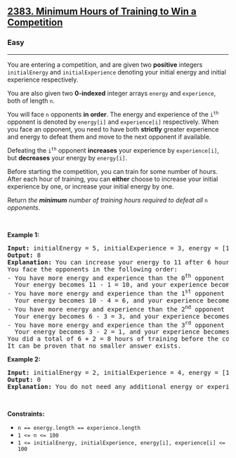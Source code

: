 <h2><a href="https://leetcode.com/problems/minimum-hours-of-training-to-win-a-competition/">2383. Minimum Hours of Training to Win a Competition</a></h2><h3>Easy</h3><hr><div style="user-select: auto;"><p style="user-select: auto;">You are entering a competition, and are given two <strong style="user-select: auto;">positive</strong> integers <code style="user-select: auto;">initialEnergy</code> and <code style="user-select: auto;">initialExperience</code> denoting your initial energy and initial experience respectively.</p>

<p style="user-select: auto;">You are also given two <strong style="user-select: auto;">0-indexed</strong> integer arrays <code style="user-select: auto;">energy</code> and <code style="user-select: auto;">experience</code>, both of length <code style="user-select: auto;">n</code>.</p>

<p style="user-select: auto;">You will face <code style="user-select: auto;">n</code> opponents <strong style="user-select: auto;">in order</strong>. The energy and experience of the <code style="user-select: auto;">i<sup style="user-select: auto;">th</sup></code> opponent is denoted by <code style="user-select: auto;">energy[i]</code> and <code style="user-select: auto;">experience[i]</code> respectively. When you face an opponent, you need to have both <strong style="user-select: auto;">strictly</strong> greater experience and energy to defeat them and move to the next opponent if available.</p>

<p style="user-select: auto;">Defeating the <code style="user-select: auto;">i<sup style="user-select: auto;">th</sup></code> opponent <strong style="user-select: auto;">increases</strong> your experience by <code style="user-select: auto;">experience[i]</code>, but <strong style="user-select: auto;">decreases</strong> your energy by <code style="user-select: auto;">energy[i]</code>.</p>

<p style="user-select: auto;">Before starting the competition, you can train for some number of hours. After each hour of training, you can <strong style="user-select: auto;">either</strong> choose to increase your initial experience by one, or increase your initial energy by one.</p>

<p style="user-select: auto;">Return <em style="user-select: auto;">the <strong style="user-select: auto;">minimum</strong> number of training hours required to defeat all </em><code style="user-select: auto;">n</code><em style="user-select: auto;"> opponents</em>.</p>

<p style="user-select: auto;">&nbsp;</p>
<p style="user-select: auto;"><strong style="user-select: auto;">Example 1:</strong></p>

<pre style="position: relative; user-select: auto;"><strong style="user-select: auto;">Input:</strong> initialEnergy = 5, initialExperience = 3, energy = [1,4,3,2], experience = [2,6,3,1]
<strong style="user-select: auto;">Output:</strong> 8
<strong style="user-select: auto;">Explanation:</strong> You can increase your energy to 11 after 6 hours of training, and your experience to 5 after 2 hours of training.
You face the opponents in the following order:
- You have more energy and experience than the 0<sup style="user-select: auto;">th</sup> opponent so you win.
  Your energy becomes 11 - 1 = 10, and your experience becomes 5 + 2 = 7.
- You have more energy and experience than the 1<sup style="user-select: auto;">st</sup> opponent so you win.
  Your energy becomes 10 - 4 = 6, and your experience becomes 7 + 6 = 13.
- You have more energy and experience than the 2<sup style="user-select: auto;">nd</sup> opponent so you win.
  Your energy becomes 6 - 3 = 3, and your experience becomes 13 + 3 = 16.
- You have more energy and experience than the 3<sup style="user-select: auto;">rd</sup> opponent so you win.
  Your energy becomes 3 - 2 = 1, and your experience becomes 16 + 1 = 17.
You did a total of 6 + 2 = 8 hours of training before the competition, so we return 8.
It can be proven that no smaller answer exists.
<div class="open_grepper_editor" title="Edit &amp; Save To Grepper" style="user-select: auto;"></div></pre>

<p style="user-select: auto;"><strong style="user-select: auto;">Example 2:</strong></p>

<pre style="position: relative; user-select: auto;"><strong style="user-select: auto;">Input:</strong> initialEnergy = 2, initialExperience = 4, energy = [1], experience = [3]
<strong style="user-select: auto;">Output:</strong> 0
<strong style="user-select: auto;">Explanation:</strong> You do not need any additional energy or experience to win the competition, so we return 0.
<div class="open_grepper_editor" title="Edit &amp; Save To Grepper" style="user-select: auto;"></div></pre>

<p style="user-select: auto;">&nbsp;</p>
<p style="user-select: auto;"><strong style="user-select: auto;">Constraints:</strong></p>

<ul style="user-select: auto;">
	<li style="user-select: auto;"><code style="user-select: auto;">n == energy.length == experience.length</code></li>
	<li style="user-select: auto;"><code style="user-select: auto;">1 &lt;= n &lt;= 100</code></li>
	<li style="user-select: auto;"><code style="user-select: auto;">1 &lt;= initialEnergy, initialExperience, energy[i], experience[i] &lt;= 100</code></li>
</ul>
</div>